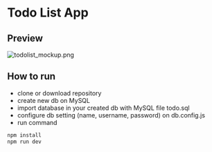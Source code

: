 # Todo List App

## Preview

![todolist_mockup.png](https://i.ibb.co/fvc8gxJ/todolist-mockup.png)

## How to run

- clone or download repository
- create new db on MySQL
- import database in your created db with MySQL file todo.sql
- configure db setting (name, username, password) on db.config.js
- run command

```bash
npm install
npm run dev
```